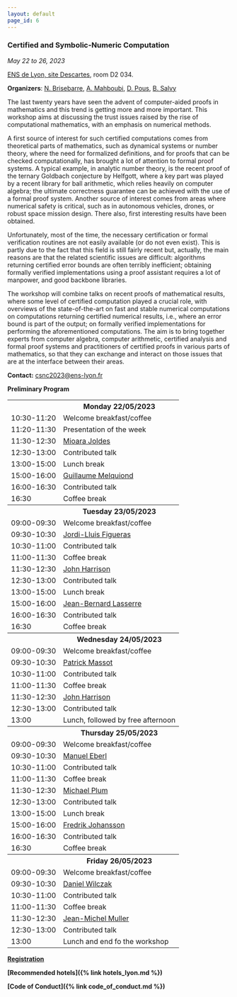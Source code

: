 ```yaml
---
layout: default
page_id: 6
---
```


### Certified and Symbolic-Numeric Computation

*May 22 to 26, 2023*

[ENS de Lyon, site Descartes](http://www.ens-lyon.fr/en/), room D2 034.

**Organizers**: [N. Brisebarre](http://perso.ens-lyon.fr/nicolas.brisebarre/), [A. Mahboubi](http://people.rennes.inria.fr/Assia.Mahboubi/), [D. Pous](http://perso.ens-lyon.fr/damien.pous/), [B. Salvy](http://perso.ens-lyon.fr/bruno.salvy/)

The last twenty years have seen the advent of computer-aided proofs in mathematics and this trend is getting more and more important. This workshop aims at discussing the trust issues raised by the rise of computational mathematics, with an emphasis on numerical methods.

A first source of interest for such certified computations comes from theoretical parts of mathematics, such as dynamical systems or number theory, where the need for formalized definitions, and for proofs that can be checked computationally, has brought a lot of attention to formal proof systems. A typical example, in analytic number theory, is the recent proof of the ternary Goldbach conjecture by Helfgott, where a key part was played by a recent library for ball arithmetic, which relies heavily on computer algebra; the ultimate correctness guarantee can be achieved with the use of a formal proof system.
Another source of interest comes from areas where numerical safety is critical, such as in autonomous vehicles, drones, or  robust space mission design. There also, first interesting results have been obtained. 

Unfortunately, most of the time, the necessary certification or formal verification routines are not easily available (or do not even exist). This is partly due to the fact that this field is still fairly recent but, actually, the main reasons are that the related scientific issues are difficult:  algorithms returning certified error bounds are often terribly inefficient;
obtaining formally verified implementations using a proof assistant requires a lot of manpower, and good backbone libraries.

The workshop will combine talks on recent proofs of mathematical results, where some level of certified computation played a crucial role, with overviews of the state-of-the-art on fast and stable numerical computations
on computations returning certified numerical results, i.e., where an error bound is part of the output; on formally verified implementations for performing the aforementioned computations. The aim is to bring together experts from computer algebra, computer arithmetic, certified analysis and formal proof systems and practitioners of certified proofs in various parts of mathematics, so that they can exchange and interact on those issues that are at the interface between their areas. 

**Contact:** [csnc2023@ens-lyon.fr](mailto:csnc2023@ens-lyon.fr)

**Preliminary Program**

<table>
	<tbody>
	<tr>
      <th> </th>
      <!-- <th style="text-align: center"> </th> -->
      <th>Monday 22/05/2023</th>
    </tr>
<tr><td> 10:30-11:20</td><td> Welcome breakfast/coffee</td></tr>
<tr><td> 11:20-11:30</td><td> Presentation of the week</td></tr>
<tr><td> 11:30-12:30</td><td><a href="https://homepages.laas.fr/mmjoldes/">Mioara Joldes</a></td></tr>
<tr><td> 12:30-13:00</td><td> Contributed talk </td></tr>
<tr><td> 13:00-15:00</td><td> Lunch break </td></tr>
<tr><td> 15:00-16:00</td><td><a href="https://www.lri.fr/~melquion/">Guillaume Melquiond</a></td></tr>
<tr><td> 16:00-16:30</td><td> Contributed talk </td></tr>
<tr><td> 16:30</td><td>Coffee break</td></tr>
	<tr>
      <th> </th>
      <!-- <th style="text-align: center"> </th> -->
      <th>Tuesday 23/05/2023</th>
    </tr>
<tr><td> 09:00-09:30</td><td> Welcome breakfast/coffee</td></tr>
<tr><td> 09:30-10:30</td><td><a href="http://www2.math.uu.se/~figueras/">Jordi-Lluis Figueras</a></td></tr>
<tr><td> 10:30-11:00</td><td> Contributed talk </td></tr>
<tr><td> 11:00-11:30</td><td> Coffee break</td></tr>
<tr><td> 11:30-12:30</td><td><a href="https://www.cl.cam.ac.uk/~jrh13/">John Harrison</a></td></tr>
<tr><td> 12:30-13:00</td><td> Contributed talk </td></tr>
<tr><td> 13:00-15:00</td><td> Lunch break </td></tr>
<tr><td> 15:00-16:00</td><td><a href="https://homepages.laas.fr/lasserre/drupal/home">Jean-Bernard Lasserre</a></td></tr>
<tr><td> 16:00-16:30</td><td> Contributed talk </td></tr>
<tr><td> 16:30</td><td>Coffee break</td></tr>
	<tr>
      <th> </th>
      <!-- <th style="text-align: center"> </th> -->
      <th>Wednesday 24/05/2023</th>
    </tr>
<tr><td> 09:00-09:30</td><td> Welcome breakfast/coffee</td></tr>
<tr><td> 09:30-10:30</td><td><a href="https://www.imo.universite-paris-saclay.fr/~pmassot/">Patrick Massot</a></td></tr>
<tr><td> 10:30-11:00</td><td> Contributed talk </td></tr>
<tr><td> 11:00-11:30</td><td> Coffee break</td></tr>
<tr><td> 11:30-12:30</td><td><a href="https://www.cl.cam.ac.uk/~jrh13/">John Harrison</a></td></tr>
<tr><td> 12:30-13:00</td><td> Contributed talk </td></tr>
<tr><td> 13:00</td><td> Lunch, followed by free afternoon</td></tr>
	<tr>
      <th> </th>
      <!-- <th style="text-align: center"> </th> -->
      <th>Thursday 25/05/2023</th>
    </tr>
<tr><td> 09:00-09:30</td><td> Welcome breakfast/coffee</td></tr>
<tr><td> 09:30-10:30</td><td><a href="http://cl-informatik.uibk.ac.at/users/meberl/">Manuel Eberl</a></td></tr>
<tr><td> 10:30-11:00</td><td> Contributed talk </td></tr>
<tr><td> 11:00-11:30</td><td> Coffee break</td></tr>
<tr><td> 11:30-12:30</td><td><a href="https://www.math.kit.edu/iana2/~plum/en">Michael Plum</a></td></tr>
<tr><td> 12:30-13:00</td><td> Contributed talk </td></tr>
<tr><td> 13:00-15:00</td><td> Lunch break </td></tr>
<tr><td> 15:00-16:00</td><td><a href="https://fredrikj.net/">Fredrik Johansson</a></td></tr>
<tr><td> 16:00-16:30</td><td> Contributed talk </td></tr>
<tr><td> 16:30</td><td>Coffee break</td></tr>
	<tr>
      <th> </th>
      <!-- <th style="text-align: center"> </th> -->
      <th>Friday 26/05/2023</th>
    </tr>
<tr><td> 09:00-09:30</td><td> Welcome breakfast/coffee</td></tr>
<tr><td> 09:30-10:30</td><td><a href="https://ww2.ii.uj.edu.pl/~wilczak/">Daniel Wilczak</a></td></tr>
<tr><td> 10:30-11:00</td><td> Contributed talk </td></tr>
<tr><td> 11:00-11:30</td><td> Coffee break</td></tr>
<tr><td> 11:30-12:30</td><td><a href="https://perso.ens-lyon.fr/jean-michel.muller/">Jean-Michel Muller</a></td></tr>
<tr><td> 12:30-13:00</td><td> Contributed talk </td></tr>
<tr><td> 13:00</td><td> Lunch and end fo the workshop </td></tr>
</tbody>
</table>


**[Registration](https://csnc23.sciencesconf.org)**

**[Recommended hotels]({% link hotels_lyon.md %})**


**[Code of Conduct]({% link code_of_conduct.md %})**

